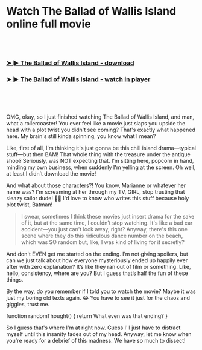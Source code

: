 <h1>Watch The Ballad of Wallis Island online full movie</h1>


<br><br>

<h3><a href="https://Douglass-porchecktarho1971.github.io/rkaybkxfvk/">➤ ► The Ballad of Wallis Island - download</a></h3> 
<h3><a href="https://Douglass-porchecktarho1971.github.io/rkaybkxfvk/">➤ ► The Ballad of Wallis Island - watch in player</a></h3>


<br><br><br>


OMG, okay, so I just finished watching The Ballad of Wallis Island, and man, what a rollercoaster! You ever feel like a movie just slaps you upside the head with a plot twist you didn't see coming? That's exactly what happened here. My brain's still kinda spinning, you know what I mean?

Like, first of all, I'm thinking it's just gonna be this chill island drama—typical stuff—but then BAM! That whole thing with the treasure under the antique shop? Seriously, was NOT expecting that. I'm sitting here, popcorn in hand, minding my own business, when suddenly I'm yelling at the screen. Oh well, at least I didn’t download the movie! 

And what about those characters?! You know, Marianne or whatever her name was? I'm screaming at her through my TV, GIRL, stop trusting that sleazy sailor dude! 🤦‍♀️ I'd love to know who writes this stuff because holy plot twist, Batman!

> I swear, sometimes I think these movies just insert drama for the sake of it, but at the same time, I couldn’t stop watching. It's like a bad car accident—you just can't look away, right? Anyway, there's this one scene where they do this ridiculous dance number on the beach, which was SO random but, like, I was kind of living for it secretly?

And don't EVEN get me started on the ending. I’m not giving spoilers, but can we just talk about how everyone mysteriously ended up happily ever after with zero explanation? It’s like they ran out of film or something. Like, hello, consistency, where are you? But I guess that’s half the fun of these things.

By the way, do you remember if I told you to watch the movie? Maybe it was just my boring old texts again. 😂 You have to see it just for the chaos and giggles, trust me. 

function randomThought() { return What even was that ending? }

So I guess that's where I'm at right now. Guess I'll just have to distract myself until this insanity fades out of my head. Anyway, let me know when you're ready for a debrief of this madness. We have so much to dissect!
